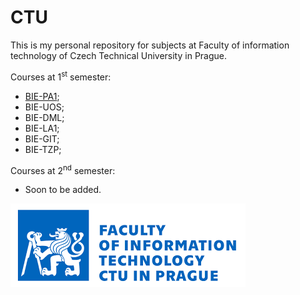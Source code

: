 # CTU
This is my personal repository for subjects at Faculty of information technology of Czech Technical University in Prague.

Courses at 1<sup>st</sup> semester:
- [BIE-PA1](/PA1);
- BIE-UOS;
- BIE-DML;
- BIE-LA1;
- BIE-GIT;
- BIE-TZP;

Courses at 2<sup>nd</sup> semester:
- Soon to be added.

![fit ctu emblem](images/fitemblem.png)
